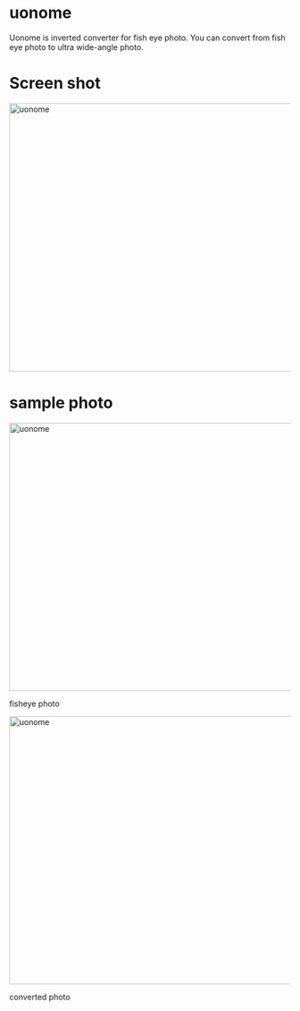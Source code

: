 # uonome
Uonome is inverted converter for fish eye photo.
You can convert from fish eye photo to ultra wide-angle photo.



# Screen shot
<img src="https://raw.githubusercontent.com/wiki/karaage0703/uonome/001.jpg" alt="uonome" width="640" height="480">


# sample photo

<img src="https://raw.githubusercontent.com/wiki/karaage0703/uonome/002.jpg" alt="uonome" width="640" height="480">

fisheye photo


<img src="https://raw.githubusercontent.com/wiki/karaage0703/uonome/003.jpg" alt="uonome" width="640" height="480">

converted photo



